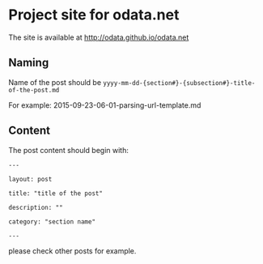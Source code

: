 # Project site for odata.net

The site is available at http://odata.github.io/odata.net

## Naming
Name of the post should be `yyyy-mm-dd-{section#}-{subsection#}-title-of-the-post.md`

For example: 2015-09-23-06-01-parsing-url-template.md
## Content
The post content should begin with:

`---`

`layout: post`

`title: "title of the post"`

`description: ""`

`category: "section name"`

`---`

please check other posts for example.
